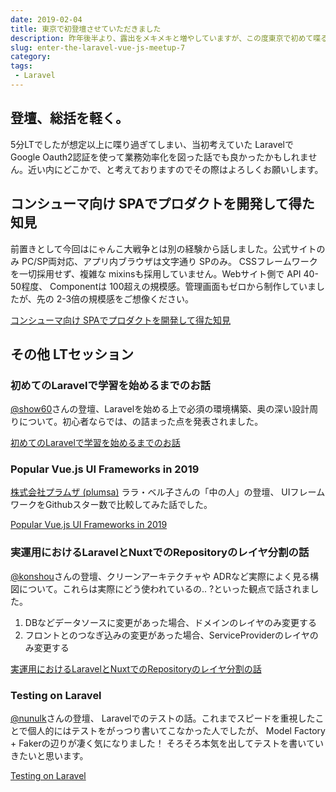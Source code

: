 ```yaml
---
date: 2019-02-04
title: 東京で初登壇させていただきました
description: 昨年後半より、露出をメキメキと増やしていますが、この度東京で初めて喋る機会をいただきました。
slug: enter-the-laravel-vue-js-meetup-7
category: 
tags: 
 - Laravel
---
```


## 登壇、総括を軽く。

5分LTでしたが想定以上に喋り過ぎてしまい、当初考えていた Laravelで Google Oauth2認証を使って業務効率化を図った話でも良かったかもしれません。近い内にどこかで、と考えておりますのでその際はよろしくお願いします。

## コンシューマ向け SPAでプロダクトを開発して得た知見

前置きとして今回はにゃんこ大戦争とは別の経験から話しました。公式サイトのみ PC/SP両対応、アプリ内ブラウザは文字通り SPのみ。 CSSフレームワークを一切採用せず、複雑な mixinsも採用していません。Webサイト側で API 40-50程度、 Componentは 100超えの規模感。管理画面もゼロから制作していましたが、先の 2-3倍の規模感をご想像ください。

<a class="link-preview" href="https://slides.com/jiyuujin/20190131">コンシューマ向け SPAでプロダクトを開発して得た知見</a>

## その他 LTセッション

### 初めてのLaravelで学習を始めるまでのお話

[@show60](https://twitter.com/show60)さんの登壇、Laravelを始める上で必須の環境構築、奥の深い設計周りについて。初心者ならでは、の詰まった点を発表されました。

<a class="link-preview" href="https://speakerdeck.com/show60/chu-metefalselaraveldexue-xi-woshi-merumadefalseohua">初めてのLaravelで学習を始めるまでのお話</a>

### Popular Vue.js UI Frameworks in 2019

[株式会社プラムザ (plumsa)](https://www.plumsa.co.jp/) ララ・ベル子さんの「中の人」の登壇、 UIフレームワークをGithubスター数で比較してみた話でした。

<a class="link-preview" href="https://speakerdeck.com/fromarm4/popular-vue-dot-js-ui-frameworks-in-2019">Popular Vue.js UI Frameworks in 2019</a>

### 実運用におけるLaravelとNuxtでのRepositoryのレイヤ分割の話

[@konshou](https://twitter.com/konshou)さんの登壇、クリーンアーキテクチャや ADRなど実際によく見る構図について。これらは実際にどう使われているの.. ?といった観点で話されました。

1. DBなどデータソースに変更があった場合、ドメインのレイヤのみ変更する
2. フロントとのつなぎ込みの変更があった場合、ServiceProviderのレイヤのみ変更する

<a class="link-preview" href="https://speakerdeck.com/konshou/shi-yun-yong-niokerularaveltonuxtdefalserepositoryfalsereiyafen-ge-falsehua">実運用におけるLaravelとNuxtでのRepositoryのレイヤ分割の話</a>

### Testing on Laravel

[@nunulk](https://twitter.com/nunulk)さんの登壇、 Laravelでのテストの話。これまでスピードを重視したことで個人的にはテストをがっつり書いてこなかった人でしたが、 Model Factory + Fakerの辺りが凄く気になりました！ そろそろ本気を出してテストを書いていきたいと思います。

<a class="link-preview" href="https://speakerdeck.com/nunulk/testing-on-laravel">Testing on Laravel</a>
